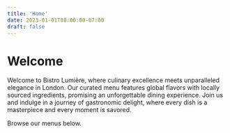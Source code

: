 ```yaml
---
title: 'Home'
date: 2023-01-01T08:00:00-07:00
draft: false
---
```


# Welcome

Welcome to Bistro Lumière, where culinary excellence meets unparalleled elegance in London. Our curated menu features global flavors with locally sourced ingredients, promising an unforgettable dining experience. Join us and indulge in a journey of gastronomic delight, where every dish is a masterpiece and every moment is savored.

Browse our menus below.